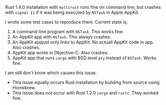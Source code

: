 
Rust 1.4.0 installation with `multirust` runs fine on command line,
but crashes with `signal 11` if it was being executed by `NSTask` in Apple AppKit.

I wrote some test cases to reproduce them.
Current state is;

1. A command-line program with `NSTask`. This works fine.
2. An AppKit app with `NSTask`. This always crashes.
3. An AppKit appjust only links to AppKit. No actuall AppKit code in app.
   Also crashes.
4. AppKit app wrote in Objective-C. Also crashes.
5. AppKit app that runs `cargo` with BSD level `pty` instead of `NSTask`. Works fine.

I am still don't know which causes this issue.

- This issue equally occurs Rust installation by building from 
  source using Homebrew.
- This issue does not occur with Rust 1.2.0 `cargo` and `rustc`. They worked fine.
